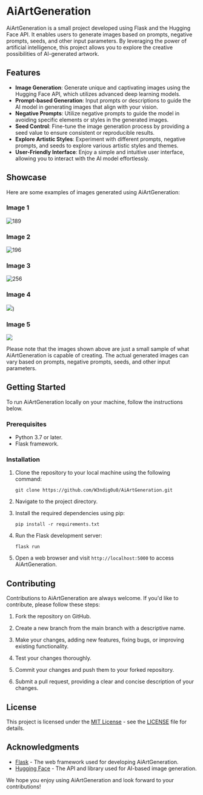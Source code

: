 # AiArtGeneration

AiArtGeneration is a small project developed using Flask and the Hugging Face API. It enables users to generate images based on prompts, negative prompts, seeds, and other input parameters. By leveraging the power of artificial intelligence, this project allows you to explore the creative possibilities of AI-generated artwork.

## Features

- **Image Generation**: Generate unique and captivating images using the Hugging Face API, which utilizes advanced deep learning models.
- **Prompt-based Generation**: Input prompts or descriptions to guide the AI model in generating images that align with your vision.
- **Negative Prompts**: Utilize negative prompts to guide the model in avoiding specific elements or styles in the generated images.
- **Seed Control**: Fine-tune the image generation process by providing a seed value to ensure consistent or reproducible results.
- **Explore Artistic Styles**: Experiment with different prompts, negative prompts, and seeds to explore various artistic styles and themes.
- **User-Friendly Interface**: Enjoy a simple and intuitive user interface, allowing you to interact with the AI model effortlessly.

## Showcase

Here are some examples of images generated using AiArtGeneration:

### Image 1
![189](https://github.com/W3ndig0u0/AiArtGeneration/assets/70271139/ea1b580b-e199-473d-a6e5-e443fecbcaff)

### Image 2
![196](https://github.com/W3ndig0u0/AiArtGeneration/assets/70271139/e7a2dd53-1f95-4243-9dd9-a2cff81674e7)

### Image 3
![256](https://github.com/W3ndig0u0/AiArtGeneration/assets/70271139/b58ef96d-0dbe-4109-8d42-82c0b8d3d74e)

### Image 4
![](https://cdn.discordapp.com/attachments/1116489587401949295/1117539309709443073/art.png))

### Image 5
![](https://cdn.discordapp.com/attachments/1116489587401949295/1117540050058616892/art.png)

Please note that the images shown above are just a small sample of what AiArtGeneration is capable of creating. The actual generated images can vary based on prompts, negative prompts, seeds, and other input parameters.

## Getting Started

To run AiArtGeneration locally on your machine, follow the instructions below.

### Prerequisites

- Python 3.7 or later.
- Flask framework.

### Installation

1. Clone the repository to your local machine using the following command:

   ```
   git clone https://github.com/W3ndig0u0/AiArtGeneration.git
   ```

2. Navigate to the project directory.

3. Install the required dependencies using pip:

   ```
   pip install -r requirements.txt
   ```

4. Run the Flask development server:

   ```
   flask run
   ```

5. Open a web browser and visit `http://localhost:5000` to access AiArtGeneration.

## Contributing

Contributions to AiArtGeneration are always welcome. If you'd like to contribute, please follow these steps:

1. Fork the repository on GitHub.

2. Create a new branch from the main branch with a descriptive name.

3. Make your changes, adding new features, fixing bugs, or improving existing functionality.

4. Test your changes thoroughly.

5. Commit your changes and push them to your forked repository.

6. Submit a pull request, providing a clear and concise description of your changes.

## License

This project is licensed under the [MIT License](https://opensource.org/licenses/MIT) - see the [LICENSE](LICENSE) file for details.

## Acknowledgments

- [Flask](https://flask.palletsprojects.com/) - The web framework used for developing AiArtGeneration.
- [Hugging Face](https://huggingface.co/) - The API and library used for AI-based image generation.

We hope you enjoy using AiArtGeneration and look forward to your contributions!
